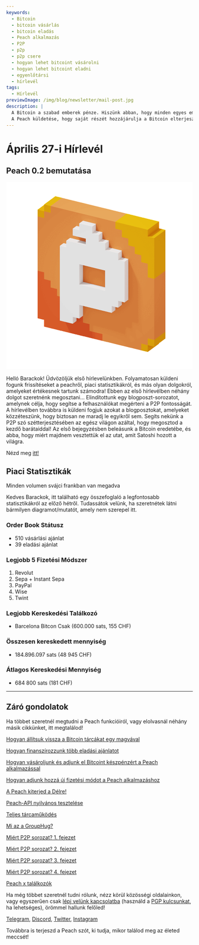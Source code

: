 ```yaml
---
keywords:
  - Bitcoin
  - bitcoin vásárlás
  - bitcoin eladás
  - Peach alkalmazás
  - P2P
  - p2p
  - p2p csere
  - hogyan lehet bitcoint vásárolni
  - hogyan lehet bitcoint eladni
  - egyenlőtársi
  - hírlevél
tags:
  - Hírlevél
previewImage: /img/blog/newsletter/mail-post.jpg
description: |
  A Bitcoin a szabad emberek pénze. Hiszünk abban, hogy minden egyes embernek joga van arra, hogy eldöntse, milyen pénzt használ vagyonának tárolására, munkájának eredményének, idejének és energiájának eredményeképpen.
  A Peach küldetése, hogy saját részét hozzájárulja a Bitcoin elterjesztéséhez az emberek kezében.
---
```


# Április 27-i Hírlevél

## Peach 0.2 bemutatása

![barack bitcoin gif](/img/blog/newsletter/gif-peach.gif)

Helló Barackok!
Üdvözöljük első hírlevelünkben. Folyamatosan küldeni fogunk frissítéseket a peachről, piaci statisztikákról, és más olyan dolgokról, amelyeket értékesnek tartunk számodra!
Ebben az első hírlevélben néhány dolgot szeretnénk megosztani…
Elindítottunk egy blogposzt-sorozatot, amelynek célja, hogy segítse a felhasználókat megérteni a P2P fontosságát. A hírlevélben továbbra is küldeni fogjuk azokat a blogposztokat, amelyeket közzéteszünk, hogy biztosan ne maradj le egyikről sem.
Segíts nekünk a P2P szó szétterjesztésében az egész világon azáltal, hogy megosztod a kezdő barátaiddal!
Az első bejegyzésben beleásunk a Bitcoin eredetébe, és abba, hogy miért majdnem vesztettük el az utat, amit Satoshi hozott a világra.

Nézd meg [itt!](https://peachbitcoin.com/blog/why-p2p-chapter-1/)

## Piaci Statisztikák

Minden volumen svájci frankban van megadva

Kedves Barackok, itt található egy összefoglaló a legfontosabb statisztikákról az előző hétről. Tudassátok velünk, ha szeretnétek látni bármilyen diagramot/mutatót, amely nem szerepel itt.

### Order Book Státusz

- 510 vásárlási ajánlat
- 39 eladási ajánlat

### Legjobb 5 Fizetési Módszer

1. Revolut
2. Sepa + Instant Sepa
3. PayPal
4. Wise
5. Twint

### Legjobb Kereskedési Találkozó

- Barcelona Bitcon Csak (600.000 sats, 155 CHF)

### Összesen kereskedett mennyiség

- 184.896.097 sats (48 945 CHF)

### Átlagos Kereskedési Mennyiség

- 684 800 sats (181 CHF)

---

## Záró gondolatok

Ha többet szeretnél megtudni a Peach funkcióiról, vagy elolvasnál néhány másik cikkünket, itt megtalálod!

[Hogyan állítsuk vissza a Bitcoin tárcákat egy magvával](https://peachbitcoin.com/hu/blog/how-to-restore-peach-wallet/)

[Hogyan finanszírozzunk több eladási ajánlatot](https://peachbitcoin.com/hu/blog/funding-multiple-sell-offers/)

[Hogyan vásároljunk és adjunk el Bitcoint készpénzért a Peach alkalmazással](https://peachbitcoin.com/hu/blog/how-to-buy-and-sell-bitcoin-with-cash-using-peach/)

[Hogyan adjunk hozzá új fizetési módot a Peach alkalmazáshoz](https://peachbitcoin.com/hu/blog/how-to-add-a-payment-method/)

[A Peach kiterjed a Délre!](https://peachbitcoin.com/hu/blog/peach-expands-to-the-global-south/)

[Peach-API nyilvános tesztelése](https://peachbitcoin.com/hu/blog/making-our-peach-api-public/)

[Teljes tárcaműködés](https://peachbitcoin.com/hu/blog/full-wallet-functionality/)

[Mi az a GroupHug?](https://peachbitcoin.com/hu/blog/group-hug/)

[Miért P2P sorozat? 1. fejezet](https://peachbitcoin.com/hu/blog/why-p2p-chapter-1/)

[Miért P2P sorozat? 2. fejezet](https://peachbitcoin.com/hu/blog/why-p2p-chapter-2/)

[Miért P2P sorozat? 3. fejezet](https://peachbitcoin.com/hu/blog/why-p2p-chapter-3-circular-economies/)

[Miért P2P sorozat? 4. fejezet](https://peachbitcoin.com/hu/blog/why-p2p-chapter-4-chains-of-trust/)

[Peach x találkozók](https://peachbitcoin.com/hu/blog/peach-for-meetups/)

Ha még többet szeretnél tudni rólunk, nézz körül közösségi oldalainkon, vagy egyszerűen csak [lépj velünk kapcsolatba](mailto:hello@peachbitcoin.com) (használd a [PGP kulcsunkat](https://keys.openpgp.org/vks/v1/by-fingerprint/48339A19645E2E53488E0E5479E1B270FACD1BD2), ha lehetséges), örömmel hallunk felőled!

[Telegram](https://t.me/peachtopeach), [Discord](https://discord.gg/ypeHz3SW54), [Twitter](https://twitter.com/peachbitcoin), [Instagram](https://instagram.com/peachbitcoin)

Továbbra is terjeszd a Peach szót, ki tudja, mikor találod meg az életed meccsét!
